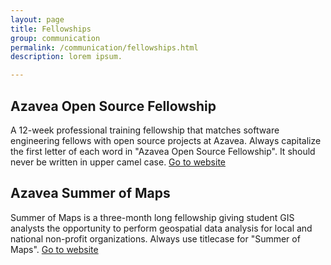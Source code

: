 ```yaml
---
layout: page
title: Fellowships
group: communication
permalink: /communication/fellowships.html
description: lorem ipsum.

---
```


## Azavea Open Source Fellowship
A 12-week professional training fellowship that matches software engineering fellows with open source projects at Azavea. Always capitalize the first letter of each word in "Azavea Open Source Fellowship". It should never be written in upper camel case. [Go to website](https://fellowship.azavea.com/)

## Azavea Summer of Maps
Summer of Maps is a three-month long fellowship giving student GIS analysts the opportunity to perform geospatial data analysis for local and national non-profit organizations. Always use titlecase for "Summer of Maps". [Go to website](http://www.summerofmaps.com/)

